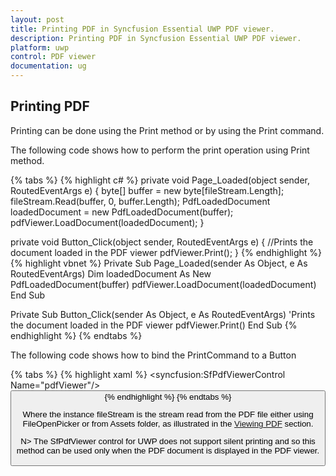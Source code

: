 ```yaml
---
layout: post
title: Printing PDF in Syncfusion Essential UWP PDF viewer.
description: Printing PDF in Syncfusion Essential UWP PDF viewer.
platform: uwp
control: PDF viewer
documentation: ug
---
```


## Printing PDF

Printing can be done using the Print method or by using the Print command.

The following code shows how to perform the print operation using Print method. 

{% tabs %}
{% highlight c# %}
private void Page_Loaded(object sender, RoutedEventArgs e)
{
    byte[] buffer = new byte[fileStream.Length];
    fileStream.Read(buffer, 0, buffer.Length);
    PdfLoadedDocument loadedDocument = new PdfLoadedDocument(buffer);
    pdfViewer.LoadDocument(loadedDocument);
}

private void Button_Click(object sender, RoutedEventArgs e)
{
    //Prints the document loaded in the PDF viewer
    pdfViewer.Print();
}
{% endhighlight %}
{% highlight vbnet %}
Private Sub Page_Loaded(sender As Object, e As RoutedEventArgs)
    Dim loadedDocument As New PdfLoadedDocument(buffer)
    pdfViewer.LoadDocument(loadedDocument)
End Sub

Private Sub Button_Click(sender As Object, e As RoutedEventArgs)
    'Prints the document loaded in the PDF viewer
    pdfViewer.Print()
End Sub
{% endhighlight %}
{% endtabs %}

The following code shows how to bind the PrintCommand to a Button

{% tabs %}
{% highlight xaml %}
<Grid>
        <syncfusion:SfPdfViewerControl Name="pdfViewer"/> 
        <Button Command="{Binding PrintCommand}" />
</Grid>
{% endhighlight %}
{% endtabs %}

Where the instance fileStream is the stream read from the PDF file either using FileOpenPicker or from Assets folder, as illustrated in the [Viewing PDF](https://help.syncfusion.com/uwp/sfpdfviewer/concepts-and-features/viewing-pdf) section. 

N> The SfPdfViewer control for UWP does not support silent printing and so this method can be used only when the PDF document is displayed in the PDF viewer.
